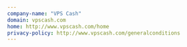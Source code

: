 ```yaml
---
company-name: "VPS Cash"
domain: vpscash.com
home: http://www.vpscash.com/home
privacy-policy: http://www.vpscash.com/generalconditions
---
```




